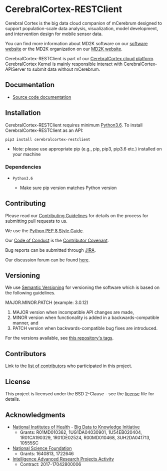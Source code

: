 # CerebralCortex-RESTClient
Cerebral Cortex is the big data cloud companion of mCerebrum designed to support population-scale data analysis, visualization, model development, and intervention design for mobile sensor data.

You can find more information about MD2K software on our [software website](https://md2k.org/software) or the MD2K organization on our [MD2K website](https://md2k.org/).

CerebralCortex-RESTClient is part of our [CerebralCortex cloud platform](https://github.com/MD2Korg/CerebralCortex). CerebralCortex Kernel is mainly responsible interact with CerebralCortex-APIServer to submit data without mCerebrum. 

## Documentation

- [Source code documentation](https://cerebralcortex-kernel.readthedocs.io/en/latest/)

## Installation
CerebralCortex-RESTClient requires minimum [Python3.6](https://www.python.org/downloads/release/python-360/). To install CerebralCortex-RESTClient as an API:

```pip3 install cerebralcortex-restclient```

- Note: please use appropriate pip (e.g., pip, pip3, pip3.6 etc.) installed on your machine 

### Dependencies

-  `Python3.6`

   -  Make sure pip version matches Python version
   

## Contributing
Please read our [Contributing Guidelines](https://md2k.org/contributing/contributing-guidelines.html) for details on the process for submitting pull requests to us.

We use the [Python PEP 8 Style Guide](https://www.python.org/dev/peps/pep-0008/).

Our [Code of Conduct](https://md2k.org/contributing/code-of-conduct.html) is the [Contributor Covenant](https://www.contributor-covenant.org/).

Bug reports can be submitted through [JIRA](https://md2korg.atlassian.net/secure/Dashboard.jspa).

Our discussion forum can be found [here](https://discuss.md2k.org/).

## Versioning

We use [Semantic Versioning](https://semver.org/) for versioning the software which is based on the following guidelines.

MAJOR.MINOR.PATCH (example: 3.0.12)

  1. MAJOR version when incompatible API changes are made,
  2. MINOR version when functionality is added in a backwards-compatible manner, and
  3. PATCH version when backwards-compatible bug fixes are introduced.

For the versions available, see [this repository's tags](https://github.com/MD2Korg/CerebralCortex/tags).

## Contributors

Link to the [list of contributors](https://github.com/MD2Korg/CerebralCortex-Kernel/graphs/contributors) who participated in this project.

## License

This project is licensed under the BSD 2-Clause - see the [license](https://md2k.org/software-under-the-hood/software-uth-license) file for details.

## Acknowledgments

* [National Institutes of Health](https://www.nih.gov/) - [Big Data to Knowledge Initiative](https://datascience.nih.gov/bd2k)
  * Grants: R01MD010362, 1UG1DA04030901, 1U54EB020404, 1R01CA190329, 1R01DE02524, R00MD010468, 3UH2DA041713, 10555SC
* [National Science Foundation](https://www.nsf.gov/)
  * Grants: 1640813, 1722646
* [Intelligence Advanced Research Projects Activity](https://www.iarpa.gov/)
  * Contract: 2017-17042800006